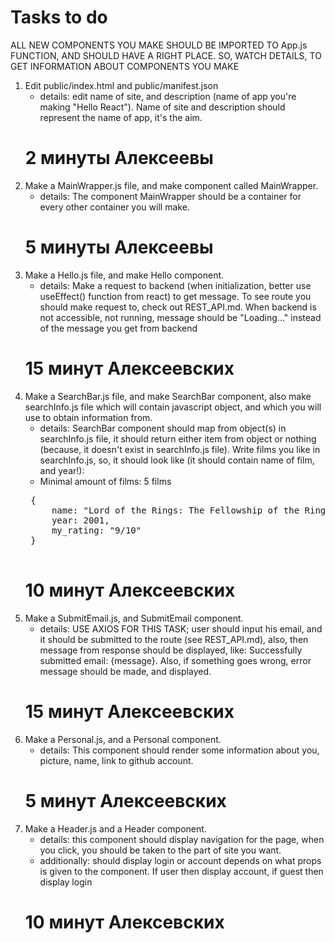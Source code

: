 # Tasks to do

ALL NEW COMPONENTS YOU MAKE SHOULD BE IMPORTED TO App.js FUNCTION, AND SHOULD HAVE A RIGHT PLACE. SO, WATCH DETAILS, TO GET INFORMATION ABOUT COMPONENTS YOU MAKE

1. Edit public/index.html and public/manifest.json 
    - details: edit name of site, and description (name of app you're making "Hello React"). Name of site and description should represent the name of app, it's the aim.
    # 2 минуты Алексеевы  
2. Make a MainWrapper.js file, and make component called MainWrapper. 
    - details: The component MainWrapper should be a container for every other container you will make.
    # 5 минуты Алексеевы 
3. Make a Hello.js file, and make Hello component. 
    - details: Make a request to backend (when initialization, better use useEffect() function from react) to get message. To see route you should make request to, check out REST_API.md. When backend is not accessible, not running, message should be "Loading..." instead of the message you get from backend 
    # 15 минут Алексеевских
4. Make a SearchBar.js file, and make SearchBar component, also make searchInfo.js file which will contain javascript object, and which you will use to obtain information from.
    - details: SearchBar component should map from object(s) in searchInfo.js file, it should return either item from object or nothing (because, it doesn't exist in searchInfo.js file). Write films you like in searchInfo.js, so, it should look like (it should contain name of film, and year!):
    - Minimal amount of films: 5 films
    <pre>
    {
        name: "Lord of the Rings: The Fellowship of the Ring',
        year: 2001,
        my_rating: "9/10"
    }
    </pre>
    # 10 минут Алексеевских
5. Make a SubmitEmail.js, and SubmitEmail component.
    - details: USE AXIOS FOR THIS TASK; user should input his email, and it should be submitted to the route (see REST_API.md), also, then message from response should be displayed, like: Successfully submitted email: {message}. Also, if something goes wrong, error message should be made, and displayed. 
    # 15 минут Алексеевских
6. Make a Personal.js, and a Personal component.
    - details: This component should render some information about you, picture, name, link to github account.
    # 5 минут Алексеевских
7. Make a Header.js and a Header component.
    - details: this component should display navigation for the page, when you click, you should be taken to the part of site you want.
    - additionally: should display login or account depends on what props is given to the component. If user then display account, if guest then display login
    # 10 минут Алексевских

